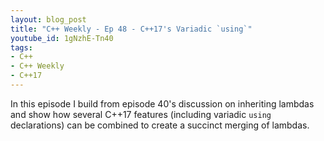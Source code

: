 ```yaml
---
layout: blog_post
title: "C++ Weekly - Ep 48 - C++17's Variadic `using`"
youtube_id: 1gNzhE-Tn40
tags:
- C++
- C++ Weekly
- C++17
---
```


In this episode I build from episode 40's discussion on inheriting lambdas and show how several C++17 features (including variadic `using` declarations) can be combined to create a succinct merging of lambdas.


